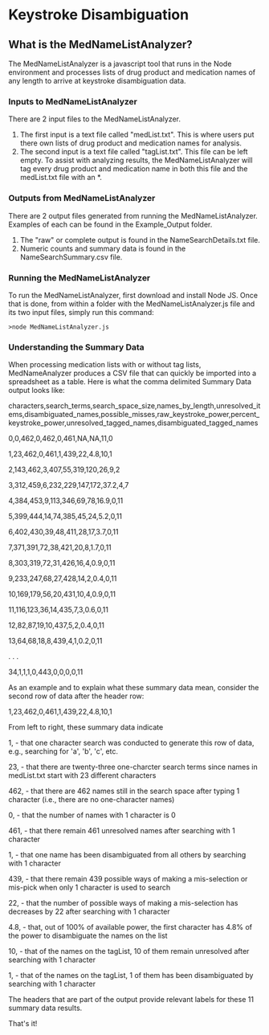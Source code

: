 # Keystroke Disambiguation

## What is the MedNameListAnalyzer?

The MedNameListAnalyzer is a javascript tool that runs in the Node environment and processes lists of drug product and medication names of any length to arrive at keystroke disambiguation data.

### Inputs to MedNameListAnalyzer

There are 2 input files to the MedNameListAnalyzer. 

1. The first input is a text file called "medList.txt". This is where users put there own lists of drug product and medication names for analysis.
2. The second input is a text file called "tagList.txt". This file can be left empty. To assist with analyzing results, the MedNameListAnalyzer will tag every drug product and medication name in both this file and the medList.txt file with an *.

### Outputs from MedNameListAnalyzer

There are 2 output files generated from running the MedNameListAnalyzer. Examples of each can be found in the Example_Output folder.

1. The "raw" or complete output is found in the NameSearchDetails.txt file. 
2. Numeric counts and summary data is found in the NameSearchSummary.csv file.

### Running the MedNameListAnalyzer

To run the MedNameListAnalyzer, first download and install Node JS. Once that is done, from within a folder with the MedNameListAnalyzer.js file and its two input files, simply run this command:

```
>node MedNameListAnalyzer.js
```

### Understanding the Summary Data

When processing medication lists with or without tag lists, MedNameAnalyzer produces a CSV file that can quickly be imported into a spreadsheet as a table. Here is what the comma delimited Summary Data output looks like:

characters,search_terms,search_space_size,names_by_length,unresolved_items,disambiguated_names,possible_misses,raw_keystroke_power,percent_keystroke_power,unresolved_tagged_names,disambiguated_tagged_names

0,0,462,0,462,0,461,NA,NA,11,0

1,23,462,0,461,1,439,22,4.8,10,1

2,143,462,3,407,55,319,120,26,9,2

3,312,459,6,232,229,147,172,37.2,4,7

4,384,453,9,113,346,69,78,16.9,0,11

5,399,444,14,74,385,45,24,5.2,0,11

6,402,430,39,48,411,28,17,3.7,0,11

7,371,391,72,38,421,20,8,1.7,0,11

8,303,319,72,31,426,16,4,0.9,0,11

9,233,247,68,27,428,14,2,0.4,0,11

10,169,179,56,20,431,10,4,0.9,0,11

11,116,123,36,14,435,7,3,0.6,0,11

12,82,87,19,10,437,5,2,0.4,0,11

13,64,68,18,8,439,4,1,0.2,0,11

.
.
.

34,1,1,1,0,443,0,0,0,0,11

As an example and to explain what these summary data mean, consider the second row of data after the header row:

1,23,462,0,461,1,439,22,4.8,10,1

From left to right, these summary data indicate

1, - that one character search was conducted to generate this row of data, e.g., searching for 'a', 'b', 'c', etc.

23, - that there are twenty-three one-charcter search terms since names in medList.txt start with 23 different characters 

462, - that there are 462 names still in the search space after typing 1 character (i.e., there are no one-character names)

0, - that the number of names with 1 character is 0

461, - that there remain 461 unresolved names after searching with 1 character

1, - that one name has been disambiguated from all others by searching with 1 character

439, - that there remain 439 possible ways of making a mis-selection or mis-pick when only 1 character is used to search

22, - that the number of possible ways of making a mis-selection has decreases by 22 after searching with 1 character

4.8, - that, out of 100% of available power, the first character has 4.8% of the power to disambiguate the names on the list

10, - that of the names on the tagList, 10 of them remain unresolved after searching with 1 character

1, - that of the names on the tagList, 1 of them has been disambiguated by searching with 1 character

The headers that are part of the output provide relevant labels for these 11 summary data results.

That's it!
